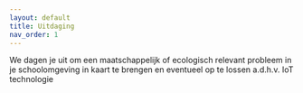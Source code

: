 ```yaml
---
layout: default
title: Uitdaging
nav_order: 1
---
```


We dagen je uit om een maatschappelijk of ecologisch relevant probleem in je schoolomgeving in kaart te brengen en eventueel op te lossen a.d.h.v. IoT technologie